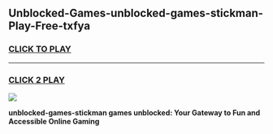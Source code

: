 
## Unblocked-Games-unblocked-games-stickman-Play-Free-txfya
<h3>
<a href="https://premium76.site?title=unblocked-games-stickman&ref=19M">CLICK TO PLAY</a></h3>
<hr>

<h3>
<a href="https://premium76.site?title=unblocked-games-stickman&ref=19M">CLICK 2 PLAY</a>
  
</h3>

<a href="https://premium76.site?title=unblocked-games-stickman&ref=19M"><img src="https://clearcache.store/games.png"></a>


**unblocked-games-stickman games unblocked: Your Gateway to Fun and Accessible Online Gaming**
